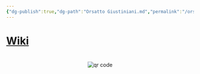 ```yaml
---
{"dg-publish":true,"dg-path":"Orsatto Giustiniani.md","permalink":"/orsatto-giustiniani/"}
---
```


#

# [Wiki](https://www.wikiwand.com/en/Giustiniani)



#
<p style="text-align: center;"><img src="https://chart.googleapis.com/chart?cht=qr&chl=https://notes.andrasdenes.com/orsatto-giustiniani&chs=180x180&choe=UTF-8&chld=L|2" alt="qr code"></p>

